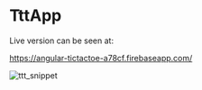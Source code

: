 # TttApp

Live version can be seen at:

https://angular-tictactoe-a78cf.firebaseapp.com/


![ttt_snippet](https://user-images.githubusercontent.com/37157778/155551246-bc5c084d-f1e3-4908-bb5d-b07ac00bcafa.png)
